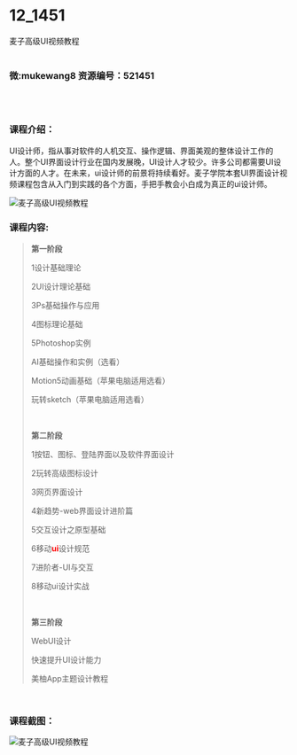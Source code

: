 # 12_1451
麦子高级UI视频教程
<br/></br>
<h3>微:mukewang8 资源编号：521451</h3>
<br/></br>
<h3>课程介绍：</h3>
<p>UI设计师，指从事对软件的人机交互、操作逻辑、界面美观的整体设计工作的人。整个UI界面设计行业在国内发展晚，UI设计人才较少。许多公司都需要UI设计方面的人才。在未来，ui设计师的前景将持续看好。麦子学院本套UI界面设计视频课程包含从入门到实践的各个方面，手把手教会小白成为真正的ui设计师。</p>
<p><img src="https://www.ko996.com/wp-content/uploads/img/2018/03/2-156.png" alt="麦子高级UI视频教程"></p>
<h3>课程内容:</h3>
<blockquote><p><strong>第一阶段</strong></p>
<p>1设计基础理论</p>
<p>2UI设计理论基础</p>
<p>3Ps基础操作与应用</p>
<p>4图标理论基础</p>
<p>5Photoshop实例</p>
<p>AI基础操作和实例（选看）</p>
<p>Motion5动画基础（苹果电脑适用选看）</p>
<p>玩转sketch（苹果电脑适用选看）</p>
<p>&nbsp;</p>
<p><strong>第二阶段</strong></p>
<p>1按钮、图标、登陆界面以及软件界面设计</p>
<p>2玩转高级图标设计</p>
<p>3网页界面设计</p>
<p>4新趋势-web界面设计进阶篇</p>
<p>5交互设计之原型基础</p>
<p>6移动<strong><span style="color: #ff0000;">ui</span></strong>设计规范</p>
<p>7进阶者-UI与交互</p>
<p>8移动ui设计实战</p>
<p>&nbsp;</p>
<p><strong>第三阶段</strong></p>
<p>WebUI设计</p>
<p>快速提升UI设计能力</p>
<p>美柚App主题设计教程</p></blockquote>
<p>&nbsp;</p>
<div class="info-desc">
<h3>课程截图：</h3>
<p><img src="https://www.ko996.com/wp-content/uploads/img/2018/03/3-157-300x113.png" alt="麦子高级UI视频教程"></p>


			
</div>
